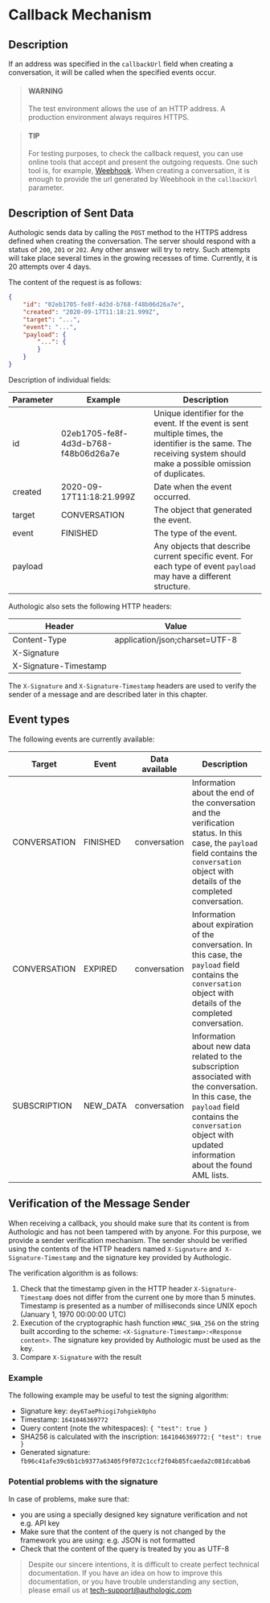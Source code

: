 # Callback Mechanism

## Description
If an address was specified in the `callbackUrl` field when creating a conversation, it will be called when the specified events occur.

<!-- theme: warning -->
> #### WARNING
>
> The test environment allows the use of an HTTP address. A production environment always requires HTTPS.

<!-- theme: info -->
> #### TIP
>
> For testing purposes, to check the callback request, you can use online tools that accept and present the 
> outgoing requests. One such tool is, for example, [Weebhook](https://webhook.site/). When creating a conversation, 
> it is enough to provide the url generated by Weebhook in the `callbackUrl` parameter.

## Description of Sent Data

Authologic sends data by calling the `POST` method to the HTTPS address defined when creating the conversation.
The server should respond with a status of `200`, `201` or `202`. Any other answer will try to retry.
Such attempts will take place several times in the growing recesses of time. Currently, it is 20 attempts over 4 days.

The content of the request is as follows:

```json
{
    "id": "02eb1705-fe8f-4d3d-b768-f48b06d26a7e",
    "created": "2020-09-17T11:18:21.999Z",
    "target": "...",
    "event": "...",
    "payload": {
        "...": {
        }
    }
}
```

Description of individual fields:

| Parameter | Example | Description |
| -------- | -------- | --------    |
| id | 02eb1705-fe8f-4d3d-b768-f48b06d26a7e | Unique identifier for the event. If the event is sent multiple times, the identifier is the same. The receiving system should make a possible omission of duplicates. |
| created | 2020-09-17T11:18:21.999Z | Date when the event occurred. |
| target | CONVERSATION | The object that generated the event. |
| event | FINISHED | The type of the event. |
| payload |  | Any objects that describe current specific event. For each type of event `payload` may have a different structure. |


Authologic also sets the following HTTP headers:

| Header                 | Value                          |
|------------------------|--------------------------------|
| Content-Type           | application/json;charset=UTF-8 |
| X-Signature            |                                |
| X-Signature-Timestamp  |                                |


The `X-Signature` and `X-Signature-Timestamp` headers are used to verify the sender of a message and are described later in this chapter.

## Event types

The following events are currently available:

| Target                                                                                                                                                             | Event    | Data available | Description |
|--------------------------------------------------------------------------------------------------------------------------------------------------------------------|----------| -------- | -------- |
| CONVERSATION                                                                                                                                                       | FINISHED | conversation  | Information about the end of the conversation and the verification status.  In this case, the `payload` field contains the `conversation` object with details of the completed conversation. |
| CONVERSATION                                                                                                                                                       | EXPIRED  | conversation                                                                                                                                                       | Information about expiration of the conversation. In this case, the `payload` field contains the `conversation` object with details of the completed conversation. |
| SUBSCRIPTION | NEW_DATA | conversation | Information about new data related to the subscription associated with the conversation. In this case, the `payload` field contains the `conversation` object with updated information about the found AML lists. |

## Verification of the Message Sender

When receiving a callback, you should make sure that its content is from Authologic and has not been tampered with by anyone.
For this purpose, we provide a sender verification mechanism. The sender should be verified using the contents of the HTTP
headers named `X-Signature` and` X-Signature-Timestamp` and the signature key provided by Authologic.

The verification algorithm is as follows:

1. Check that the timestamp given in the HTTP header `X-Signature-Timestamp` does not differ from the current one by more than 5 minutes. Timestamp is presented as a number of milliseconds since UNIX epoch (January 1, 1970 00:00:00 UTC)
2. Execution of the cryptographic hash function `HMAC_SHA_256` on the string built according to the scheme: `<X-Signature-Timestamp>:<Response content>`. The signature key provided by Authologic must be used as the key.
3. Compare `X-Signature` with the result

### Example
The following example may be useful to test the signing algorithm:
- Signature key: `dey6TaePhiogi7ohgiek0pho`
- Timestamp: `1641046369772`
- Query content (note the whitespaces): `{ "test": true }`
- SHA256 is calculated with the inscription: `1641046369772:{ "test": true }`
- Generated signature: `fb96c41afe39c6b1cb9377a63405f9f072c1ccf2f04b85fcaeda2c081dcabba6`

### Potential problems with the signature
In case of problems, make sure that:

- you are using a specially designed key signature verification and not e.g. API key
- Make sure that the content of the query is not changed by the framework you are using: e.g. JSON is not formatted
- Check that the content of the query is treated by you as UTF-8

<!-- theme: info -->
>
> Despite our sincere intentions, it is difficult to create perfect technical documentation.
> If you have an idea on how to improve this documentation, or you have trouble understanding any section,
> please email us at tech-support@authologic.com

